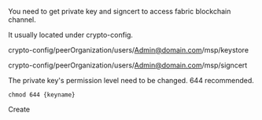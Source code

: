 You need to get private key and signcert to access fabric blockchain channel.

It usually located under crypto-config.

crypto-config/peerOrganization/users/Admin@domain.com/msp/keystore

crypto-config/peerOrganization/users/Admin@domain.com/msp/signcert

The private key's permission level need to be changed. 644 recommended.

```shell
chmod 644 {keyname}
```

Create 
